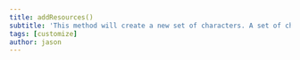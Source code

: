 ```yaml
---
title: addResources()
subtitle: 'This method will create a new set of characters. A set of characters represents a certain group of characters, for example: players and enemies, or storm troopers and wizards.'
tags: [customize]
author: jason
---
```

